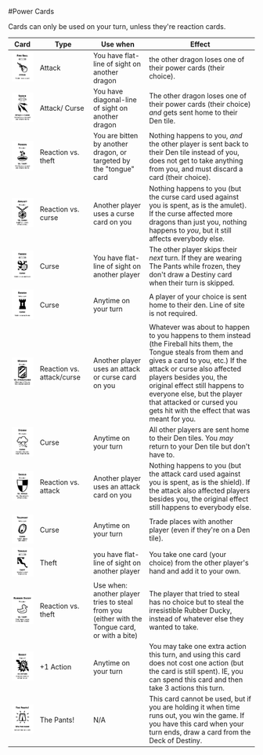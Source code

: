 #Power Cards

Cards can only be used on your turn, unless they're reaction cards.

| Card | Type | Use when | Effect |
| -----| ---- | --------- | -------- |
| [![Fireball](/dragon_pants/images/cards/small/fireball.png)](/dragon_pants/images/cards/fireball.png) | Attack | You have flat-line of sight on another dragon  | the other dragon loses one of their power cards (their choice). |
| [![Shock](/dragon_pants/images/cards/small/shock.png)](/dragon_pants/images/cards/shock.png) | Attack/&nbsp;Curse | You have diagonal-line of sight on another dragon | The other dragon loses one of their power cards (their choice) *and* gets sent home to their Den tile. |
| [![Poison](/dragon_pants/images/cards/small/poison.png)](/dragon_pants/images/cards/poison.png) | Reaction vs. theft | You are bitten by another dragon, or targeted by the "tongue" card  | Nothing happens to you, *and* the other player is sent back to their Den tile instead of you, does not get to take anything from you, and must discard a card (their choice). |
| [![Amulet](/dragon_pants/images/cards/small/amulet.png)](/dragon_pants/images/cards/amulet.png) | Reaction vs. curse | Another player uses a curse card on you  | Nothing happens to you (but the curse card used against you is spent, as is the amulet). If the curse affected more dragons than just you, nothing happens to *you*, but it still affects everybody else. |
| [![Freeze](/dragon_pants/images/cards/small/freeze.png)](/dragon_pants/images/cards/freeze.png) | Curse | You have flat-line of sight on another player  | The other player skips their *next* turn. If they are wearing The Pants while frozen, they don't draw a Destiny card when their turn is skipped. |
| [![Banish](/dragon_pants/images/cards/small/banish.png)](/dragon_pants/images/cards/banish.png) | Curse | Anytime on your turn | A player of your choice is sent home to their den. Line of site is not required. |
| [![Mirror](/dragon_pants/images/cards/small/mirror.png)](/dragon_pants/images/cards/mirror.png) | Reaction vs. attack/curse | Another player uses an attack or curse card on you | Whatever was about to happen to you happens to them instead (the Fireball hits them, the Tongue steals from them and gives a card to you, etc.) If the attack or curse also affected players besides you, the original effect still happens to everyone else, but the player that attacked or cursed you gets hit with the effect that was meant for you. |
| [![Storm](/dragon_pants/images/cards/small/storm.png)](/dragon_pants/images/cards/storm.png) | Curse | Anytime on your turn  | All other players are sent home to their Den tiles. You *may* return to your Den tile but don't have to. |
| [![Shield](/dragon_pants/images/cards/small/shield.png)](/dragon_pants/images/cards/shield.png) | Reaction vs. attack | Another player uses an attack card on you  | Nothing happens to you (but the attack card used against you is spent, as is the shield). If the attack also affected players besides you, the original effect still happens to everybody else. |
| [![Teleport](/dragon_pants/images/cards/small/teleport.png)](/dragon_pants/images/cards/teleport.png) | Curse | Anytime on your turn  | Trade places with another player (even if they're on a Den tile). |
| [![Tongue](/dragon_pants/images/cards/small/tongue.png)](/dragon_pants/images/cards/tongue.png) | Theft | you have flat-line of sight on another player | You take one card (your choice) from the other player's hand and add it to your own. |
| [![Rubber Ducky](/dragon_pants/images/cards/small/rubber_ducky.png)](/dragon_pants/images/cards/rubber_ducky.png) | Reaction vs. theft | Use when: another player tries to steal from you (either with the Tongue card, or with a bite) | The player that tried to steal has no choice but to steal the irresistible Rubber Ducky, instead of whatever else they wanted to take. |
| [![Boost](/dragon_pants/images/cards/small/boost.png)](/dragon_pants/images/cards/boost.png) | +1 Action | Anytime on your turn | You may take one extra action this turn, and using this card does not cost one action (but the card is still spent). IE, you can spend this card and then take 3 actions this turn. |
| [![The Pants](/dragon_pants/images/cards/small/the_pants.png)](/dragon_pants/images/cards/the_pants.png) | The Pants! | N/A | This card cannot be used, but if you are holding it when time runs out, you win the game. If you have this card when your turn ends, draw a card from the Deck of Destiny. |
